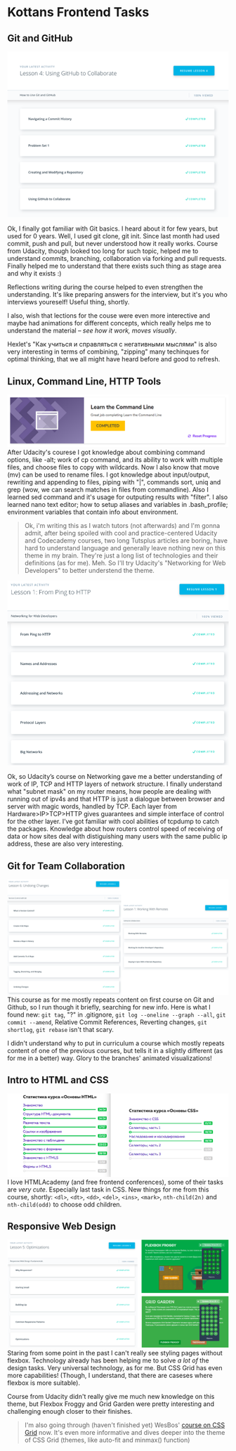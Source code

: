 # Kottans Frontend Tasks
## Git and GitHub
![Screenshot of performed tasks](./task_git_intro/udacity-screenshot.png)

Ok, I finally got familiar with Git basics. I heard about it for few years, but used for 0 years. Well, I used git clone, git init. Since last month had used commit, push and pull, but never understood how it really works. Course from Udacity, though looked too long for such topic, helped me to understand commits, branching, collaboration via forking and pull requests. Finally helped me to understand that there exists such thing as stage area and why it exists :) 

Reflections writing during the course helped to even strengthen the understanding. It's like preparing answers for the interview, but it's you who interviews youreself! Useful thing, shortly.

I also, wish that lections for the couse were even more interective and maybe had animations for different concepts, which really helps me to understand the material – _see how it work, moves visually_.

Hexlet's "Как учиться и справляться с негативными мыслями" is also very interesting in terms of combining, "zipping" many techinques for optimal thinking, that we all might have heard before and good to refresh.

## Linux, Command Line, HTTP Tools
![Screenshot of performed tasks](./task_linux_cli/codecademy-screenshot.png)
After Udacity's courese I got knowledge about combining command options, like -alt; work of cp command, and its ability to work with multiple files, and choose files to copy with wildcards. Now I also know that move (mv) can be used to rename files. I got knowledge about input/output, rewriting and appending to files, piping with "|", commands sort, uniq and grep (wow, we can search matches in files from commandline). Also I learned sed command and it's usage for outputing results with "filter". I also learned nano text editor; how to setup aliases and variables in .bash_profile; environment variables that contain info about environment.

> Ok, i'm writing this as I watch tutors (not afterwards) and I'm gonna admit, after being spoiled with cool and practice-centered Udacity and Codecademy courses, two long Tutsplus articles are boring, have hard to understand language and generally leave nothing new on this theme in my brain. They're just a long list of technologies and their definitions (as for me). Meh. So I'll try Udacity's "Networking for Web Developers" to better understend the theme.

![Screenshot of performed tasks](./task_linux_cli/udacity-2-screenshot.png)

Ok, so Udacity’s course on Networking gave me a better understanding of work of IP, TCP and HTTP layers of network structure. I finally understand what "subnet mask" on my router means, how people are dealing with running out of ipv4s and that HTTP is just a dialogue between browser and server with magic words, handled by TCP. Each layer from Hardware>IP>TCP>HTTP gives guarantees and simple interface of control for the other layer. I’ve got familiar with cool abilities of tcpdump to catch the packages. Knowledge about how routers control speed of receiving of data or how sites deal with distiguishing many users with the same public ip address, these are also very interesting.

## Git for Team Collaboration
![Screenshots of performed tasks](./task_git_collaboration/udacity-screenshots.png)
This course as for me mostly repeats content on first course on Git and Github, so I run though it briefly, searching for new info. Here is what I found new: `git tag`, "?" in .gitignore, `git log --oneline --graph --all`, `git commit --amend`, Relative Commit References, Reverting changes, `git shortlog`, `git rebase` isn't that scary.

I didn't understand why to put in curriculum a course which mostly repeats content of one of the previous courses, but tells it in a slightly different (as for me in a better) way. Glory to the branches' animated visualizations!

## Intro to HTML and CSS
![Screenshots of performed tasks](./task_html_css_intro/htmlacademy-12.png)
I love HTMLAcademy (and free frontend conferences), some of their tasks are _very cute_. Especially last task in CSS. New things for me from this course, shortly: `<dl>`, `<dt>`, `<dd>`, `<del>`, `<ins>`, `<mark>`, `nth-child(2n)` and `nth-child(odd)` to choose odd children.

## Responsive Web Design
![Screenshots of performed tasks](./task_responsive_web_design/Responsive-3-tasks-screen.png)
Staring from some point in the past I can't really see styling pages without flexbox. Technology already has been helping me to solve _a lot of_ the design tasks. Very universal technology, as for me. But CSS Grid has even more capabilities! (Though, I understand, that there are caseses where flexbox is more suitable). 

Course from Udacity didn't really give me much new knowledge on this theme, but Flexbox Froggy and Grid Garden were pretty interesting and challenging enough closer to their finishes.

> I'm also going through (haven't finished yet) WesBos' [course on CSS Grid](https://cssgrid.io) now. It's even more informative and dives deeper into the theme of CSS Grid (themes, like auto-fit and minmax() function)

